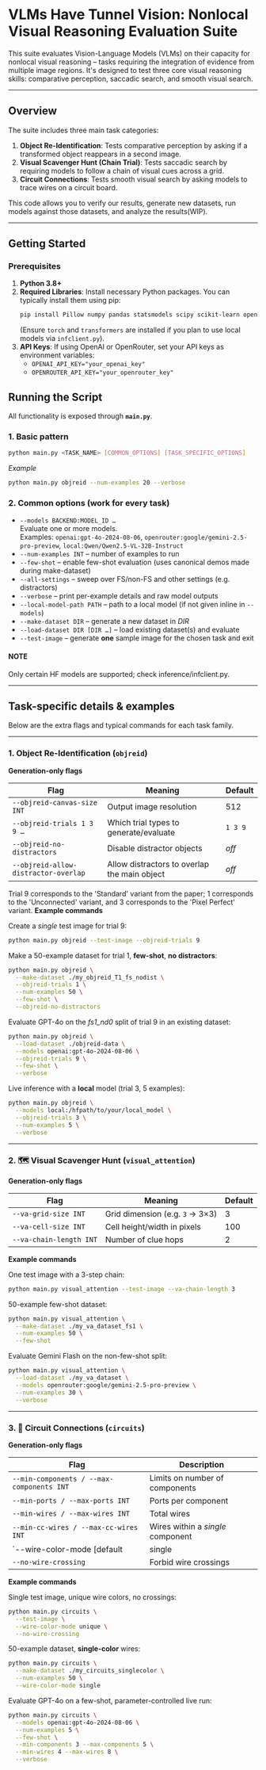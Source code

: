 # VLMs Have Tunnel Vision: Nonlocal Visual Reasoning Evaluation Suite
This suite evaluates Vision-Language Models (VLMs) on their capacity for nonlocal visual reasoning – tasks requiring the integration of evidence from multiple image regions. It's designed to test three core visual reasoning skills: comparative perception, saccadic search, and smooth visual search.

-----------------------------------------
## Overview

The suite includes three main task categories:
1.  **Object Re-Identification**: Tests comparative perception by asking if a transformed object reappears in a second image.
2.  **Visual Scavenger Hunt (Chain Trial)**: Tests saccadic search by requiring models to follow a chain of visual cues across a grid.
3.  **Circuit Connections**: Tests smooth visual search by asking models to trace wires on a circuit board.

This code allows you to verify our results, generate new datasets, run models against those datasets, and analyze the results(WIP).

-----------------------------------------

##  Getting Started

### Prerequisites

1.  **Python 3.8+**
2.  **Required Libraries**: Install necessary Python packages. You can typically install them using pip:
    ```bash
    pip install Pillow numpy pandas statsmodels scipy scikit-learn openai requests torch transformers tabulate
    ```
    (Ensure `torch` and `transformers` are installed if you plan to use local models via `infclient.py`).
3.  **API Keys**: If using OpenAI or OpenRouter, set your API keys as environment variables:
    * `OPENAI_API_KEY="your_openai_key"`
    * `OPENROUTER_API_KEY="your_openrouter_key"`


##  Running the Script

All functionality is exposed through **`main.py`**.

### 1. Basic pattern

```bash
python main.py <TASK_NAME> [COMMON_OPTIONS] [TASK_SPECIFIC_OPTIONS]
```

*Example*

```bash
python main.py objreid --num-examples 20 --verbose
```

### 2. Common options (work for every task)

* `--models BACKEND:MODEL_ID …`  
  Evaluate one or more models.  
  Examples: `openai:gpt-4o-2024-08-06`, `openrouter:google/gemini-2.5-pro-preview`, `local:Qwen/Qwen2.5-VL-32B-Instruct`
* `--num-examples INT` – number of examples to run
* `--few-shot` – enable few-shot evaluation (uses canonical demos made during make-dataset)
* `--all-settings` – sweep over FS/non-FS and other settings (e.g. distractors)
* `--verbose` – print per-example details and raw model outputs
* `--local-model-path PATH` – path to a local model (if not given inline in `--models`)
* `--make-dataset DIR` – generate a new dataset in *DIR*
* `--load-dataset DIR [DIR …]` – load existing dataset(s) and evaluate
* `--test-image` – generate **one** sample image for the chosen task and exit

#### NOTE
Only certain HF models are supported; check inference/infclient.py.

-----------------------------------------
## Task-specific details & examples

Below are the extra flags and typical commands for each task family.

---

### 1. Object Re-Identification (`objreid`)

**Generation-only flags**

| Flag | Meaning | Default |
|------|---------|---------|
| `--objreid-canvas-size INT` | Output image resolution | 512 |
| `--objreid-trials 1 3 9 …` | Which trial types to generate/evaluate | `1 3 9` |
| `--objreid-no-distractors` | Disable distractor objects | *off* |
| `--objreid-allow-distractor-overlap` | Allow distractors to overlap the main object | *off* |


Trial 9 corresponds to the 'Standard' variant from the paper; 1 corresponds to the 'Unconnected' variant, and 3 corresponds to the 'Pixel Perfect' variant.
**Example commands**

Create a *single* test image for trial 9:

```bash
python main.py objreid --test-image --objreid-trials 9
```

Make a 50-example dataset for trial 1, **few-shot**, **no distractors**:

```bash
python main.py objreid \
  --make-dataset ./my_objreid_T1_fs_nodist \
  --objreid-trials 1 \
  --num-examples 50 \
  --few-shot \
  --objreid-no-distractors
```

Evaluate GPT-4o on the *fs1_nd0* split of trial 9 in an existing dataset:

```bash
python main.py objreid \
  --load-dataset ./objreid-data \
  --models openai:gpt-4o-2024-08-06 \
  --objreid-trials 9 \
  --few-shot \
  --verbose
```

Live inference with a **local** model (trial 3, 5 examples):

```bash
python main.py objreid \
  --models local:/hfpath/to/your/local_model \
  --objreid-trials 3 \
  --num-examples 5 \
  --verbose
```

---

### 2. 🗺️ Visual Scavenger Hunt (`visual_attention`)

**Generation-only flags**

| Flag | Meaning | Default |
|------|---------|---------|
| `--va-grid-size INT` | Grid dimension (e.g. `3` → 3×3) | 3 |
| `--va-cell-size INT` | Cell height/width in pixels | 100 |
| `--va-chain-length INT` | Number of clue hops | 2 |

**Example commands**

One test image with a 3-step chain:

```bash
python main.py visual_attention --test-image --va-chain-length 3
```

50-example few-shot dataset:

```bash
python main.py visual_attention \
  --make-dataset ./my_va_dataset_fs1 \
  --num-examples 50 \
  --few-shot
```

Evaluate Gemini Flash on the non-few-shot split:

```bash
python main.py visual_attention \
  --load-dataset ./my_va_dataset \
  --models openrouter:google/gemini-2.5-pro-preview \
  --num-examples 30 \
  --verbose
```

---

### 3. 🔌 Circuit Connections (`circuits`)

**Generation-only flags**

| Flag | Description |
|------|-------------|
| `--min-components / --max-components INT` | Limits on number of components |
| `--min-ports / --max-ports INT` | Ports per component |
| `--min-wires / --max-wires INT` | Total wires |
| `--min-cc-wires / --max-cc-wires INT` | Wires within a *single* component |
| `--wire-color-mode [default|single|unique]` | Wire color strategy |
| `--no-wire-crossing` | Forbid wire crossings |

**Example commands**

Single test image, unique wire colors, no crossings:

```bash
python main.py circuits \
  --test-image \
  --wire-color-mode unique \
  --no-wire-crossing
```

50-example dataset, **single-color** wires:

```bash
python main.py circuits \
  --make-dataset ./my_circuits_singlecolor \
  --num-examples 50 \
  --wire-color-mode single
```

Evaluate GPT-4o on a few-shot, parameter-controlled live run:

```bash
python main.py circuits \
  --models openai:gpt-4o-2024-08-06 \
  --num-examples 5 \
  --few-shot \
  --min-components 3 --max-components 5 \
  --min-wires 4 --max-wires 8 \
  --verbose
```